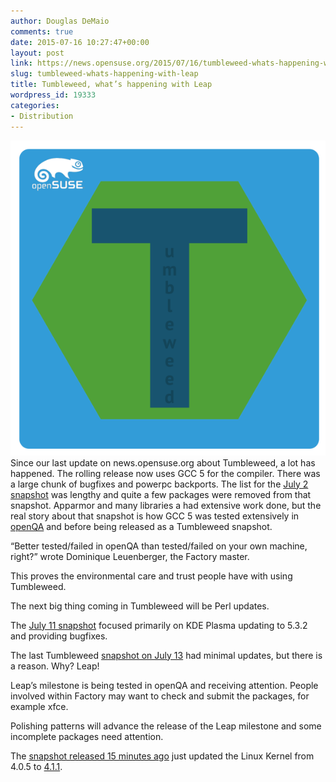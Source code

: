 ```yaml
---
author: Douglas DeMaio
comments: true
date: 2015-07-16 10:27:47+00:00
layout: post
link: https://news.opensuse.org/2015/07/16/tumbleweed-whats-happening-with-leap/
slug: tumbleweed-whats-happening-with-leap
title: Tumbleweed, what’s happening with Leap
wordpress_id: 19333
categories:
- Distribution
---
```


[![Tumbleweed](/wp-content/uploads/2015/07/Tumbleweed.png)](/wp-content/uploads/2015/07/Tumbleweed.png)Since our last update on news.opensuse.org about Tumbleweed, a lot has happened. The rolling release now uses GCC 5 for the compiler. There was a large chunk of bugfixes and powerpc backports. The list for the [July 2 snapshot](//lists.opensuse.org/opensuse-factory/2015-07/msg00031.html) was lengthy and quite a few packages were removed from that snapshot. Apparmor and many libraries a had extensive work done, but the real story about that snapshot is how GCC 5 was tested extensively in [openQA](https://openqa.opensuse.org/tests) and before being released as a Tumbleweed snapshot.

“Better tested/failed in openQA than tested/failed on your own machine, right?” wrote Dominique Leuenberger, the Factory master.

This proves the environmental care and trust people have with using Tumbleweed.

The next big thing coming in Tumbleweed will be Perl updates.

The [July 11 snapshot](//lists.opensuse.org/opensuse-factory/2015-07/msg00313.html) focused primarily on KDE Plasma updating to 5.3.2 and providing bugfixes.

The last Tumbleweed [snapshot on July 13](//lists.opensuse.org/opensuse-factory/2015-07/msg00362.html) had minimal updates, but there is a reason. Why? Leap!

<!-- more -->Leap’s milestone is being tested in openQA and receiving attention. People involved within Factory may want to check and submit the packages, for example xfce.

Polishing patterns will advance the release of the Leap milestone and some incomplete packages need attention.

The [snapshot released 15 minutes ago](//lists.opensuse.org/opensuse-factory/2015-07/msg00535.html) just updated the Linux Kernel from 4.0.5 to [4.1.1](https://www.kernel.org/).

